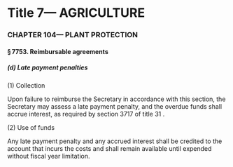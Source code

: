 
# Title 7— AGRICULTURE
### CHAPTER 104— PLANT PROTECTION
#### § 7753. Reimbursable agreements
##### (d) Late payment penalties

(1) Collection

Upon failure to reimburse the Secretary in accordance with this section, the Secretary may assess a late payment penalty, and the overdue funds shall accrue interest, as required by section 3717 of title 31 .

(2) Use of funds

Any late payment penalty and any accrued interest shall be credited to the account that incurs the costs and shall remain available until expended without fiscal year limitation.
